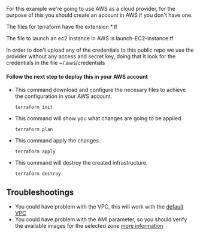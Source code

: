 For this example we're going to use AWS as a cloud provider, for the purpose of this you should create an account in AWS if you don't have one.

The files for terraform have the extension *.tf

The file to launch an ec2 instance in AWS is
launch-EC2-instance.tf

In order to don't upload any of the credentials to this public repo we use the provider without any access and secret key, doing that it look for the credentials in the file ~/.aws/credentials


#### Follow the next step to deploy this in your AWS account

- This command download and configure the necesary files to achieve the configuration in your AWS account.

	`terraform init`


- This command will show you what changes are going to be applied.

	`terraform plan`

- This command apply the changes.

	`terraform apply`

- This command will destroy the created infrastructure.

	`terraform destroy`


## Troubleshootings

 - You could have problem with the VPC, this will work with the [default VPC](https://docs.aws.amazon.com/vpc/latest/userguide/default-vpc.html?shortFooter=true#create-default-vpc)
 - You could have problem with the AMI parameter, so you should verify the available images for the selected zone [more information](https://docs.aws.amazon.com/AWSEC2/latest/UserGuide/finding-an-ami.html?shortFooter=true#finding-an-ami-console)

